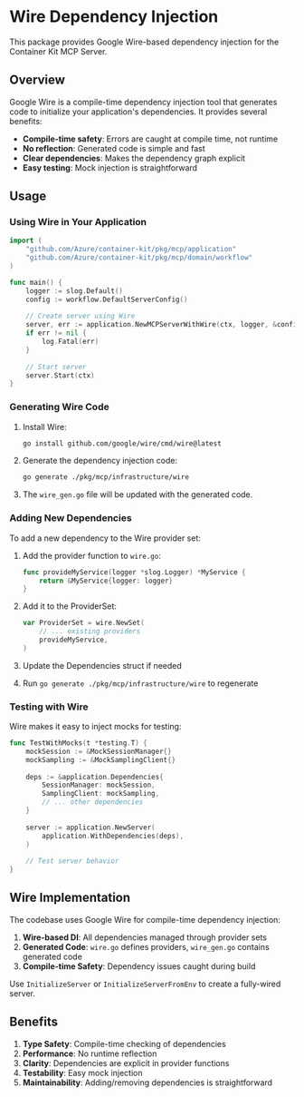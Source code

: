 # Wire Dependency Injection

This package provides Google Wire-based dependency injection for the Container Kit MCP Server.

## Overview

Google Wire is a compile-time dependency injection tool that generates code to initialize your application's dependencies. It provides several benefits:

- **Compile-time safety**: Errors are caught at compile time, not runtime
- **No reflection**: Generated code is simple and fast
- **Clear dependencies**: Makes the dependency graph explicit
- **Easy testing**: Mock injection is straightforward

## Usage

### Using Wire in Your Application

```go
import (
    "github.com/Azure/container-kit/pkg/mcp/application"
    "github.com/Azure/container-kit/pkg/mcp/domain/workflow"
)

func main() {
    logger := slog.Default()
    config := workflow.DefaultServerConfig()
    
    // Create server using Wire
    server, err := application.NewMCPServerWithWire(ctx, logger, &config)
    if err != nil {
        log.Fatal(err)
    }
    
    // Start server
    server.Start(ctx)
}
```

### Generating Wire Code

1. Install Wire:
   ```bash
   go install github.com/google/wire/cmd/wire@latest
   ```

2. Generate the dependency injection code:
   ```bash
   go generate ./pkg/mcp/infrastructure/wire
   ```

3. The `wire_gen.go` file will be updated with the generated code.

### Adding New Dependencies

To add a new dependency to the Wire provider set:

1. Add the provider function to `wire.go`:
   ```go
   func provideMyService(logger *slog.Logger) *MyService {
       return &MyService{logger: logger}
   }
   ```

2. Add it to the ProviderSet:
   ```go
   var ProviderSet = wire.NewSet(
       // ... existing providers
       provideMyService,
   )
   ```

3. Update the Dependencies struct if needed
4. Run `go generate ./pkg/mcp/infrastructure/wire` to regenerate

### Testing with Wire

Wire makes it easy to inject mocks for testing:

```go
func TestWithMocks(t *testing.T) {
    mockSession := &MockSessionManager{}
    mockSampling := &MockSamplingClient{}
    
    deps := &application.Dependencies{
        SessionManager: mockSession,
        SamplingClient: mockSampling,
        // ... other dependencies
    }
    
    server := application.NewServer(
        application.WithDependencies(deps),
    )
    
    // Test server behavior
}
```

## Wire Implementation

The codebase uses Google Wire for compile-time dependency injection:

1. **Wire-based DI**: All dependencies managed through provider sets
2. **Generated Code**: `wire.go` defines providers, `wire_gen.go` contains generated code
3. **Compile-time Safety**: Dependency issues caught during build

Use `InitializeServer` or `InitializeServerFromEnv` to create a fully-wired server.

## Benefits

1. **Type Safety**: Compile-time checking of dependencies
2. **Performance**: No runtime reflection
3. **Clarity**: Dependencies are explicit in provider functions
4. **Testability**: Easy mock injection
5. **Maintainability**: Adding/removing dependencies is straightforward